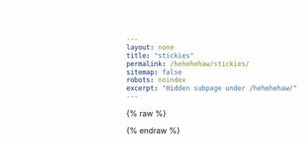 ```yaml
---
layout: none
title: "stickies"
permalink: /hehehehaw/stickies/
sitemap: false
robots: noindex
excerpt: "Hidden subpage under /hehehehaw/"
---
```


<!-- Fullscreen canvas + tiny progress bar styles -->
<link rel="stylesheet" href="/assets/css/unity-game.css">

<canvas id="unity-canvas"></canvas>
<div id="bar"><div id="fill"></div></div>
<noscript style="color:#fff;position:fixed;left:10px;top:10px;z-index:9999">
  Please enable JavaScript to play the game.
</noscript>

{% raw %}
<script src="/assets/js/unity-utils.js"></script>
<!-- Unity loader from CDN (original build) -->
<script src="https://cdn.zihaofu245.me/build/Build/build.loader.js?v=5"></script>
<script>
  (function(){
    const canvas = document.getElementById('unity-canvas');
    const fill = document.getElementById('fill');
    const buildUrl = 'https://cdn.zihaofu245.me/build/Build';
    const config = {
      dataUrl:      buildUrl + '/build.data.unityweb?v=5',
      frameworkUrl: buildUrl + '/build.framework.js.unityweb?v=5',
      codeUrl:      buildUrl + '/build.wasm.unityweb?v=5',
      // streamingAssetsUrl: 'https://cdn.zihaofu245.me/build/StreamingAssets', // if used
      companyName: 'You',
      productName: 'Learning2D',
      productVersion: '1.0'
    };
    function onProgress(p){
      if (fill) fill.style.width = (p * 100).toFixed(0) + '%';
    }
    function boot(){
      UnityPage.startUnity({ canvas, config, onProgress }).then(instance => {
        if (instance && fill && fill.parentElement) fill.parentElement.style.display = 'none';
      });
    }
    if (document.readyState === 'complete' || document.readyState === 'interactive') {
      setTimeout(boot, 0);
    } else {
      document.addEventListener('DOMContentLoaded', boot);
    }
  })();
</script>
{% endraw %}


